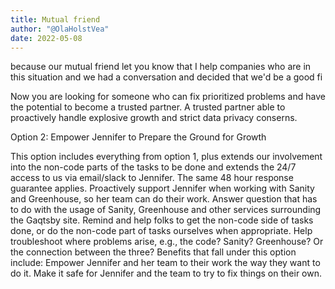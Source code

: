 ```yaml
---
title: Mutual friend
author: "@OlaHolstVea"
date: 2022-05-08
---
```


because our mutual friend let you know that I help companies who are in this situation and we had a conversation and decided that we'd be a good fi

Now you are looking for someone who can fix prioritized problems and have the potential to become a trusted partner. A trusted partner able to proactively handle explosive growth and strict data privacy conserns.

Option 2: Empower Jennifer to Prepare the Ground for Growth

This option includes everything from option 1, plus extends our involvement into the non-code parts of the tasks to be done and extends the 24/7 access to us via email/slack to Jennifer. The same 48 hour response guarantee applies.
Proactively support Jennifer when working with Sanity and Greenhouse, so her team can do their work.
Answer question that has to do with the usage of Sanity, Greenhouse and other services surrounding the Gaqtsby site.
Remind and help folks to get the non-code side of tasks done,
or do the non-code part of tasks ourselves when appropriate.
Help troubleshoot where problems arise, e.g., the code? Sanity? Greenhouse? Or the connection between the three?
Benefits that fall under this option include:
Empower Jennifer and her team to their work the way they want to do it.
Make it safe for Jennifer and the team to try to fix things on their own.
